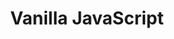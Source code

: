 ---
title: Vanilla JavaScript
published_at: 2022-03-25
snippet: -w4:c1~2- starting a new unit
disable_html_sanitization: true
allow_math: true
---
